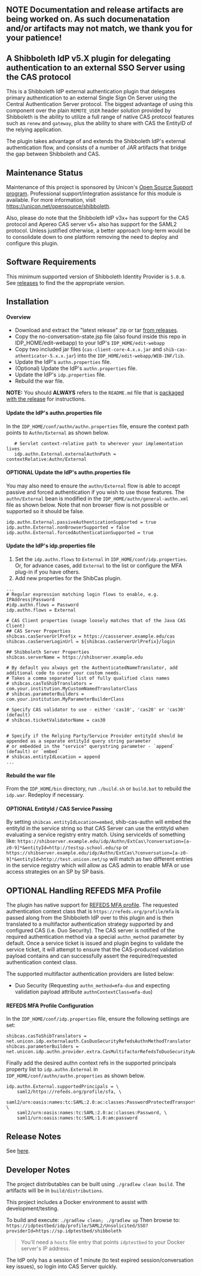 ## NOTE Documentation and release artifacts are being worked on. As such documenatation and/or artifacts may not match, we thank you for your patience!

## A Shibboleth IdP v5.X plugin for delegating authentication to an external SSO Server using the CAS protocol


This is a Shibboleth IdP external authentication plugin that delegates primary authentication to an external 
Single Sign On Server using the Central Authentication Server protocol. The biggest advantage of using this component over the plain 
`REMOTE_USER` header solution provided by Shibboleth is the ability to utilize a full range 
of native CAS protocol features such as `renew` and `gateway`, plus the ability to share with CAS the 
EntityID of the relying application.

The plugin takes advantage of and extends the Shibboleth IdP's external authentication flow, and consists of a number of JAR artifacts that bridge the gap between Shibboleth and CAS.

Maintenance Status
-------------------------------------------------------------

Maintenance of this project is sponsored by Unicon's [Open Source Support program](https://unicon.net/support). Professional support/integration assistance for this module is available. For more information, visit <https://unicon.net/opensource/shibboleth>.

Also, please do note that the Shibboleth IdP v3x+ has support for the CAS protocol and Apereo CAS server v5+ also has support for the SAML2 protocol. Unless justified otherwise, a better approach long-term would be to consolidate down to one platform removing the need to deploy and configure this plugin.


Software Requirements
-------------------------------------------------------------

This minimum supported version of Shibboleth Identity Provider is `5.0.0`. 
See [releases](https://github.com/Unicon/shib-cas-authn/releases) to find the the appropriate version.


Installation
---------------------------------------------------------------

#### Overview

- Download and extract the "latest release" zip or tar [from releases](https://github.com/Unicon/shib-cas-authn/releases).
- Copy the no-conversation-state.jsp file (also found inside this repo in IDP_HOME/edit-webapp) to your IdP's `IDP_HOME/edit-webapp`
- Copy two included jar files (`cas-client-core-4.x.x.jar` and `shib-cas-athenticator-5.x.x.jar`) into the `IDP_HOME/edit-webapp/WEB-INF/lib`.
- Update the IdP's `authn.properties` file.
- (Optional) Update the IdP's `authn.properties` file.
- Update the IdP's `idp.properties` file.
- Rebuild the war file.

**NOTE:** You should **ALWAYS** refers to the `README.md` file that is [packaged with the release](https://github.com/Unicon/shib-cas-authn/releases) for instructions.


#### Update the IdP's authn.properties file

In the `IDP_HOME/conf/authn/authn.properties` file, ensure the context path points to `Authn/External` as shown below.

```
   # Servlet context-relative path to wherever your implementation lives
   idp.authn.External.externalAuthnPath = contextRelative:Authn/External
```


#### OPTIONAL Update the IdP's authn.properties file

You may also need to ensure the `authn/External` flow is able to accept passive and forced authentication if you wish to use those features. The `authn/External` bean is modified in the `IDP_HOME/authn/general-authn.xml` file as shown below. Note that non browser flow is not possible or supported so it should be false.

```
idp.authn.External.passiveAuthenticationSupported = true
idp.authn.External.nonBrowserSupported = false
idp.authn.External.forcedAuthenticationSupported = true
```


#### Update the IdP's idp.properties file

1. Set the `idp.authn.flows` to `External` in `IDP_HOME/conf/idp.properties`. Or, for advance cases, add `External` to the list or configure the MFA plug-in if you have others.
1. Add new properties for the ShibCas plugin.

```properties   
...
# Regular expression matching login flows to enable, e.g. IPAddress|Password
#idp.authn.flows = Password
idp.authn.flows = External

# CAS Client properties (usage loosely matches that of the Java CAS Client)
## CAS Server Properties
shibcas.casServerUrlPrefix = https://cassserver.example.edu/cas
shibcas.casServerLoginUrl = ${shibcas.casServerUrlPrefix}/login

## Shibboleth Server Properties
shibcas.serverName = https://shibserver.example.edu

# By default you always get the AuthenticatedNameTranslator, add additional code to cover your custom needs.
# Takes a comma separated list of fully qualified class names
# shibcas.casToShibTranslators = com.your.institution.MyCustomNamedTranslatorClass
# shibcas.parameterBuilders = com.your.institution.MyParameterBuilderClass

# Specify CAS validator to use - either 'cas10', 'cas20' or 'cas30' (default)
# shibcas.ticketValidatorName = cas30


# Specify if the Relying Party/Service Provider entityId should be appended as a separate entityId query string parameter
# or embedded in the "service" querystring parameter - `append` (default) or `embed`
# shibcas.entityIdLocation = append
...
```


#### Rebuild the war file

From the `IDP_HOME/bin` directory, run `./build.sh` or `build.bat` to rebuild the `idp.war`. Redeploy if necessary.


#### OPTIONAL EntityId / CAS Service Passing
By setting `shibcas.entityIdLocation=embed`, shib-cas-authn will embed the entityId in the service string so that CAS Server
can use the entityId when evaluating a service registry entry match. Using serviceIds of something like: 
`https://shibserver.example.edu/idp/Authn/ExtCas\?conversation=[a-z0-9]*&entityId=http://testsp.school.edu/sp`
or
`https://shibserver.example.edu/idp/Authn/ExtCas\?conversation=[a-z0-9]*&entityId=http://test.unicon.net/sp`
will match as two different entries in the service registry which will allow as CAS admin to enable MFA or use access strategies on an SP by SP basis. 


OPTIONAL Handling REFEDS MFA Profile
---------------------------------------------------------------

The plugin has native support for [REFEDS MFA profile](https://refeds.org/profile/mfa). The requested authentication context class that is `https://refeds.org/profile/mfa`
is passed along from the Shibboleth IdP over to this plugin and is then translated to a multifactor authentication strategy supported by and configured CAS (i.e. Duo Security). 
The CAS server is notified of the required authentication method via a special `authn_method` parameter by default. Once a service ticket is issued and plugin begins to
validate the service ticket, it will attempt to ensure that the CAS-produced validation payload contains and can successfully assert the required/requested
authentication context class.

The supported multifactor authentication providers are listed below:

- Duo Security  (Requesting `authn_method=mfa-duo` and expecting validation payload attribute `authnContextClass=mfa-duo`)


#### REFEDS MFA Profile Configuration

In the `IDP_HOME/conf/idp.properties` file, ensure the following settings are set:

```properties
shibcas.casToShibTranslators = net.unicon.idp.externalauth.CasDuoSecurityRefedsAuthnMethodTranslator
shibcas.parameterBuilders = net.unicon.idp.authn.provider.extra.CasMultifactorRefedsToDuoSecurityAuthnMethodParameterBuilder
```

Finally add the desired authn context refs in the supported principals property list to `idp.authn.External` in `IDP_HOME/conf/authn/authn.properties` as shown below. 

```
idp.authn.External.supportedPrincipals = \
    saml2/https://refeds.org/profile/sfa, \
    saml2/urn:oasis:names:tc:SAML:2.0:ac:classes:PasswordProtectedTransport, \
    saml2/urn:oasis:names:tc:SAML:2.0:ac:classes:Password, \
    saml1/urn:oasis:names:tc:SAML:1.0:am:password

```

Release Notes
-------------------------------------------------------------
See [here](https://github.com/Unicon/shib-cas-authn/releases/).

Developer Notes
-------------------------------------------------------------
The project distributables can be built using `./gradlew clean build`. The artifacts will be in `build/distributions`.

This project includes a Docker environment to assist with development/testing. 

To build and execute: `./gradlew clean; ./gradlew up`
Then browse to: `https://idptestbed/idp/profile/SAML2/Unsolicited/SSO?providerId=https://sp.idptestbed/shibboleth`

> You'll need a `hosts` file entry that points `idptestbed` to your Docker server's IP address. 

The IdP only has a session of 1 minute (to test expired session/conversation key issues), so login into CAS Server quickly.
